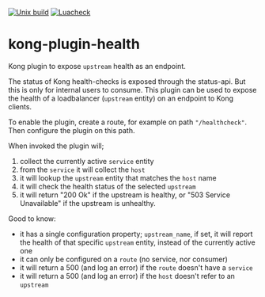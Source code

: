 [![Unix build](https://github.com/Kong/kong-plugin-health/actions/workflows/test.yml/badge.svg)](https://github.com/Kong/kong-plugin-health/actions/workflows/test.yml)
[![Luacheck](https://github.com/Kong/kong-plugin-health/workflows/Lint/badge.svg)](https://github.com/Kong/kong-plugin-health/actions/workflows/lint.yml)

kong-plugin-health
==================

Kong plugin to expose `upstream` health as an endpoint.


The status of Kong health-checks is exposed through the status-api. But this is only for internal users to consume. This plugin can be used to expose the health of a loadbalancer (`upstream` entity) on an endpoint to Kong clients.

To enable the plugin, create a route, for example on path `"/healthcheck"`. Then configure the plugin on this path.

When invoked the plugin will;

1. collect the currently active `service` entity
2. from the `service` it will collect the `host`
3. it will lookup the `upstream` entity that matches the `host` name
4. it will check the health status of the selected `upstream`
5. it will return "200 Ok" if the upstream is healthy, or "503 Service Unavailable" if the upstream is unhealthy.

Good to know:

- it has a single configuration property; `upstream_name`, if set, it will report the health of that specific `upstream` entity, instead of the currently active one
- it can only be configured on a `route` (no service, nor consumer)
- it will return a 500 (and log an error) if the `route` doesn't have a `service`
- it will return a 500 (and log an error) if the `host` doesn't refer to an `upstream`

